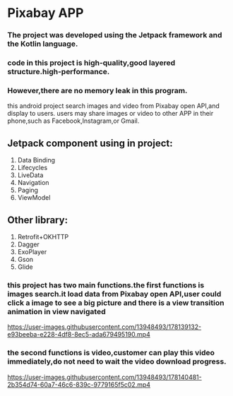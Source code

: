 # Pixabay APP
### The project was developed using the Jetpack framework and the Kotlin language.
### code in this project is high-quality,good layered structure.high-performance.
### However,there are no memory leak in this program.
this android project search images and video from Pixabay open API,and display to users.
users may share images or video to other APP in their phone,such as Facebook,Instagram,or Gmail.

## Jetpack component using in project:
1. Data Binding
2. Lifecycles
3. LiveData
4. Navigation
5. Paging
6. ViewModel

## Other library:
1. Retrofit+OKHTTP
2. Dagger
3. ExoPlayer
4. Gson
5. Glide

### this project has two main functions.the first functions is images search.it load data from Pixabay open API,user could click a image to see a big picture and there is a view transition animation in view navigated
https://user-images.githubusercontent.com/13948493/178139132-e93beeba-e228-4df8-8ec5-ada679495190.mp4

### the second functions is video,customer can play this video immediately,do not need to wait the video download progress.
https://user-images.githubusercontent.com/13948493/178140481-2b354d74-60a7-46c6-839c-9779165f5c02.mp4
